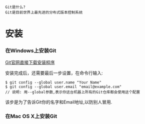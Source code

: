 ```
Git是什么?
Git是目前世界上最先进的分布式版本控制系统
```
# 安装

### 在Windows上安装Git

[Git官网直接下载安装程序](https://git-scm.com/downloads)

安装完成后，还需要最后一步设置，在命令行输入:
```
$ git config --global user.name "Your Name"
$ git config --global user.email "email@example.com"
// 说明: 用--global参数,表示你这台机器上所有的Git仓库都会使用这个配置
```
该步是为了告诉Git你的名字和Email地址,以防别人冒用.
### 在Mac OS X上安装Git

